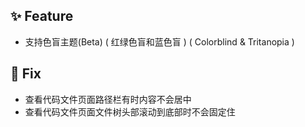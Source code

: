 ## ✨ Feature

- 支持色盲主题(Beta) ( 红绿色盲和蓝色盲 ) ( Colorblind & Tritanopia )

## 🐞 Fix

- 查看代码文件页面路径栏有时内容不会居中
- 查看代码文件页面文件树头部滚动到底部时不会固定住
